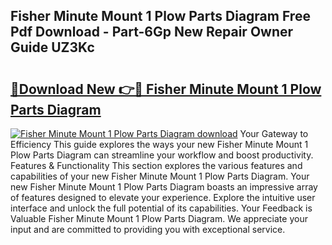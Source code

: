 ## Fisher Minute Mount 1 Plow Parts Diagram Free Pdf Download - Part-6Gp New Repair Owner Guide UZ3Kc

# <h2><a href="http://dfsoriq.blite.top/?on=Fisher+Minute+Mount+1+Plow+Parts+Diagram">🔗Download New 👉🔴 Fisher Minute Mount 1 Plow Parts Diagram</a></h2>

[![Fisher Minute Mount 1 Plow Parts Diagram download](https://i.imgur.com/lujVjoI.png)](http://dfsoriq.blite.top/?on=Fisher+Minute+Mount+1+Plow+Parts+Diagram)
Your Gateway to Efficiency This guide explores the ways your new Fisher Minute Mount 1 Plow Parts Diagram can streamline your workflow and boost productivity. Features & Functionality This section explores the various features and capabilities of your new Fisher Minute Mount 1 Plow Parts Diagram. Your new Fisher Minute Mount 1 Plow Parts Diagram boasts an impressive array of features designed to elevate your experience. Explore the intuitive user interface and unlock the full potential of its capabilities. Your Feedback is Valuable Fisher Minute Mount 1 Plow Parts Diagram. We appreciate your input and are committed to providing you with exceptional service.
